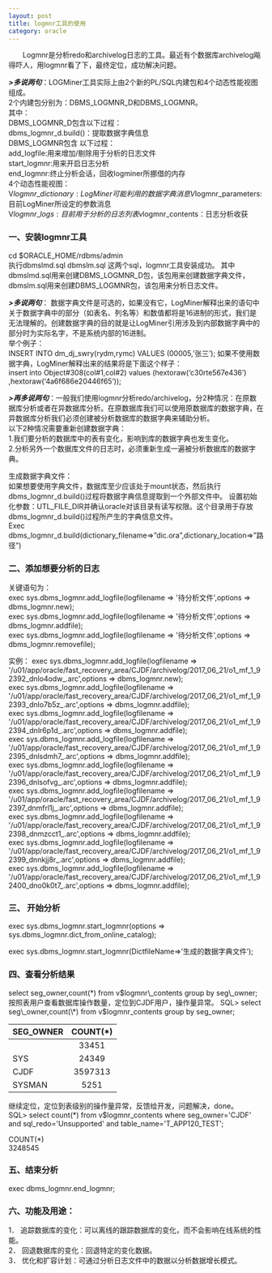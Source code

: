 ```yaml
---
layout: post
title: logmnr工具的使用
category: oracle
---
```

&emsp;&emsp;Logmnr是分析redo和archivelog日志的工具。最近有个数据库archivelog飚得吓人，用logmnr看了下，最终定位，成功解决问题。

***>多说两句***：LOGMiner工具实际上由2个新的PL/SQL内建包和4个动态性能视图组成。  
2个内建包分别为：DBMS\_LOGMNR\_D和DBMS\_LOGMNR。  
其中：  
DBMS\_LOGMNR\_D包含以下过程：  dbms\_logmnr\_d.build()：提取数据字典信息  DBMS\_LOGMNR包含 以下过程：   add\_logfile:用来增加/剔除用于分析的日志文件  start\_logmnr:用来开启日志分析    end\_logmnr:终止分析会话，回收logminer所挪借的内存  
4个动态性能视图：  V$logmnr\_dictionary:LogMiner可能利用的数据字典消息  V$logmnr\_parameters:目前LogMiner所设定的参数消息  V$logmnr\_logs:目前用于分析的日志列表  v$logmnr\_contents：日志分析收获  

### 一、安装logmnr工具
cd $ORACLE_HOME/rdbms/admin  执行dbmslmd.sql  dbmslm.sql 这两个sql，logmnr工具安装成功。其中dbmslmd.sql用来创建DBMS\_LOGMNR\_D包，该包用来创建数据字典文件，dbmslm.sql用来创建DBMS\_LOGMNR包，该包用来分析日志文件。
***>多说两句***： 数据字典文件是可选的，如果没有它，LogMiner解释出来的语句中关于数据字典中的部分（如表名、列名等）和数值都将是16进制的形式，我们是无法理解的。创建数据字典的目的就是让LogMiner引用涉及到内部数据字典中的部分时为实际名字，不是系统内部的16进制。  举个例子：  INSERT INTO dm_dj_swry(rydm,rymc) VALUES (00005,’张三’);如果不使用数据字典，LogMiner解释出来的结果将是下面这个样子：  insert into Object#308(col#1,col#2) values(hextoraw(‘c30rte567e436’) ,hextoraw(‘4a6f686e20446f65’));  ***>再多说两句***：一般我们使用logmnr分析redo/archivelog，分2种情况：在原数据库分析或者在异数据库分析。在原数据库我们可以使用原数据库的数据字典，在异数据库分析我们必须创建被分析数据库的数据字典来辅助分析。  以下2种情况需要重新创建数据字典：  
1.我们要分析的数据库中的表有变化，影响到库的数据字典也发生变化。  
2.分析另外一个数据库文件的日志时，必须重新生成一遍被分析数据库的数据字典。 生成数据字典文件：  如果想要使用字典文件，数据库至少应该处于mount状态，然后执行dbms\_logmnr\_d.build()过程将数据字典信息提取到一个外部文件中。设置初始化参数：UTL\_FILE\_DIR并确认oracle对该目录有读写权限。这个目录用于存放dbms\_logmnr\_d.build()过程所产生的字典信息文件。  Exec dbms\_logmnr\_d.build(dictionary\_filename=>”dic.ora”,dictionary\_location=>”路径”)

### 二、添加想要分析的日志
关键语句为：  exec sys.dbms\_logmnr.add\_logfile(logfilename => '待分析文件',options => dbms\_logmnr.new);  exec sys.dbms\_logmnr.add\_logfile(logfilename => '待分析文件',options => dbms\_logmnr.addfile);  exec sys.dbms\_logmnr.add\_logfile(logfilename => '待分析文件',options => dbms\_logmnr.removefile);  实例：exec sys.dbms\_logmnr.add\_logfile(logfilename => '/u01/app/oracle/fast_recovery_area/CJDF/archivelog/2017_06_21/o1\_mf\_1\_92392\_dnlo4odw\_.arc',options => dbms\_logmnr.new);  exec sys.dbms_logmnr.add\_logfile(logfilename => '/u01/app/oracle/fast\_recovery\_area/CJDF/archivelog/2017\_06\_21/o1\_mf\_1\_92393\_dnlo7b5z\_.arc',options => dbms\_logmnr.addfile);  exec sys.dbms\_logmnr.add\_logfile(logfilename => '/u01/app/oracle/fast\_recovery\_area/CJDF/archivelog/2017\_06\_21/o1\_mf\_1\_92394\_dnlr6p1d\_.arc',options => dbms\_logmnr.addfile);  exec sys.dbms\_logmnr.add\_logfile(logfilename => '/u01/app/oracle/fast\_recovery\_area/CJDF/archivelog/2017\_06\_21/o1\_mf\_1\_92395\_dnlsdmh7\_.arc',options => dbms\_logmnr.addfile);  exec sys.dbms\_logmnr.add\_logfile(logfilename => '/u01/app/oracle/fast\_recovery\_area/CJDF/archivelog/2017\_06\_21/o1\_mf\_1\_92396\_dnlsofvg\_.arc',options => dbms\_logmnr.addfile);  exec sys.dbms\_logmnr.add\_logfile(logfilename => '/u01/app/oracle/fast\_recovery\_area/CJDF/archivelog/2017\_06\_21/o1\_mf\_1\_92397\_dnmfrl1j\_.arc',options => dbms\_logmnr.addfile);  exec sys.dbms\_logmnr.add\_logfile(logfilename => '/u01/app/oracle/fast\_recovery\_area/CJDF/archivelog/2017\_06\_21/o1\_mf\_1\_92398\_dnmzcct1\_.arc',options => dbms\_logmnr.addfile);  exec sys.dbms\_logmnr.add\_logfile(logfilename => '/u01/app/oracle/fast\_recovery\_area/CJDF/archivelog/2017\_06\_21/o1\_mf\_1\_92399\_dnnkjj8r\_.arc',options => dbms\_logmnr.addfile);  exec sys.dbms\_logmnr.add\_logfile(logfilename => '/u01/app/oracle/fast\_recovery\_area/CJDF/archivelog/2017\_06\_21/o1\_mf\_1\_92400\_dno0k0t7\_.arc',options => dbms\_logmnr.addfile);  

### 三、	开始分析
exec sys.dbms\_logmnr.start\_logmnr(options => sys.dbms\_logmnr.dict\_from\_online\_catalog);exec sys.dbms\_logmnr.start\_logmnr(DictfileName=>’生成的数据字典文件’);  

### 四、查看分析结果 
select seg\_owner,count(\*) from v$logmnr\_contents group by seg\_owner;按照表用户查看数据库操作数量，定位到CJDF用户，操作量异常。  SQL> select seg\_owner,count(\*) from v$logmnr\_contents group by seg\_owner;

|  SEG\_OWNER | COUNT(\*)|
| ------------- |:-------------:| 
||33451|
|SYS|24349|
|CJDF|3597313|
|SYSMAN|5251|		继续定位，定位到表级别的操作量异常，反馈给开发，问题解决，done。  SQL>  select count(\*) from v$logmnr\_contents where seg\_owner='CJDF' and sql\_redo='Unsupported' and table\_name='T\_APP120\_TEST';
 COUNT(*)  
 3248545    
 ### 五、结束分析exec dbms\_logmnr.end\_logmnr;### 六、功能及用途：  1．	追踪数据库的变化：可以离线的跟踪数据库的变化，而不会影响在线系统的性能。  2．	回退数据库的变化：回退特定的变化数据。  3．	优化和扩容计划：可通过分析日志文件中的数据以分析数据增长模式。  
